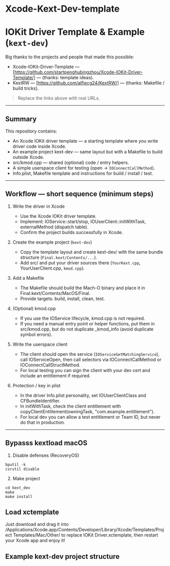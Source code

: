 # Xcode-Kext-Dev-template
# IOKit Driver Template & Example (`kext-dev`)

Big thanks to the projects and people that made this possible:

- Xcode-IOKit-Driver-Template — [https://github.com/startpenghubingzhou/Xcode-IOKit-Driver-Template/] — (thanks: template ideas).  
- KextRW — [https://github.com/alfiecg24/KextRW/] — (thanks: Makefile / build tricks).

> Replace the links above with real URLs.

---

## Summary
This repository contains:
- An Xcode IOKit driver template — a starting template where you write driver code inside Xcode.  
- An example project kext-dev — same layout but with a Makefile to build outside Xcode.  
- src/kmod.cpp — shared (optional) code / entry helpers.  
- A simple userspace client for testing (open → `IOConnectCallMethod`).  
- Info.plist, Makefile template and instructions for build / install / test.

---

## Workflow — short sequence (minimum steps)

1. Write the driver in Xcode  
   - Use the Xcode IOKit driver template.  
   - Implement: IOService::start/stop, IOUserClient::initWithTask, externalMethod (dispatch table).  
   - Confirm the project builds successfully in Xcode.

2. Create the example project (`kext-dev`)  
   - Copy the template layout and create kext-dev/ with the same bundle structure (`Final.kext/Contents/...`).  
   - Add src/ and put your driver sources there (`YourKext.cpp`, YourUserClient.cpp, `kmod.cpp`).

3. Add a Makefile  
   - The Makefile should build the Mach-O binary and place it in Final.kext/Contents/MacOS/Final.  
   - Provide targets: build, install, clean, test.

4. (Optional) kmod.cpp  
   - If you use the IOService lifecycle, kmod.cpp is not required.  
   - If you need a manual entry point or helper functions, put them in src/kmod.cpp, but do not duplicate _kmod_info (avoid duplicate symbol errors).

5. Write the userspace client  
   - The client should open the service (`IOServiceGetMatchingService`), call IOServiceOpen, then call selectors via IOConnectCallMethod or IOConnectCallStructMethod.  
   - For local testing you can sign the client with your dev cert and include an entitlement if required.

6. Protection / key in plist  
   - In the driver Info.plist personality, set IOUserClientClass and CFBundleIdentifier.  
   - In initWithTask, check the client entitlement with copyClientEntitlement(owningTask, "com.example.entitlement").  
   - For local dev you can allow a test entitlement or Team ID, but never do that in production.

---
## Bypasss kextload macOS
1. Disable defenses (RecoveryOS)
```shell
bputil -k
csrutil disable
```
2. Make project
```shell
cd kext_dev
make
make install
```

## Load xctemplate
Just download and drag it into /Applications/Xcode.app/Contents/Developer/Library/Xcode/Templates/Project Templates/Mac/Other/ to replace IOKit Driver.xctemplate, then restart your Xcode app and enjoy it!



## Example kext-dev project structure
